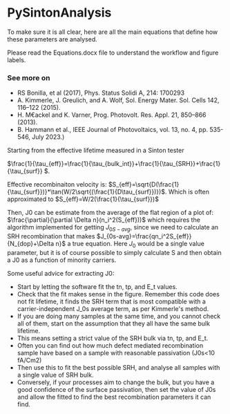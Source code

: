 # PySintonAnalysis

To make sure it is all clear, here are all the main equations that define how these parameters are analysed.

Please read the Equations.docx file to understand the workflow and figure labels.

### See more on
- RS Bonilla, et al (2017), Phys. Status Solidi A, 214: 1700293
- A. Kimmerle, J. Greulich, and A. Wolf, Sol. Energy Mater. Sol. Cells 142, 116–122 (2015).
- H. M€ackel and K. Varner, Prog. Photovolt. Res. Appl. 21, 850–866 (2013).
- B. Hammann et al., IEEE Journal of Photovoltaics, vol. 13, no. 4, pp. 535-546, July 2023.)

Starting from the effective lifetime measured in a Sinton tester 

$\frac{1}{\tau_{eff}}=\frac{1}{\tau_{bulk_int}}+\frac{1}{\tau_{SRH}}+\frac{1}{\tau_{surf}} $.

Effective recombinaiton velocity is: $S_{eff}=\sqrt{D(\frac{1}{\tau_{surf}})}*\tan(W/2\sqrt{(\frac{1}{D\tau_{surf}})})$.  Which is often approximated to $S_{eff}=W/2(\frac{1}{\tau_{surf}})$

Then, J0 can be estimate from the average of the flat region of a plot of: $\frac{\partial}{\partial \Delta n}(n_i^2(S_{eff}))$ which requires the algorithm implemented for getting $J_{0S-avg}$, since we need to calculate an SRH recombination that makes  $J_{0s-avg}=\frac{qn_i^2S_{eff}}{N_{dop}+\Delta n}$ a true equation. Here $J_0$ would be a single value parameter, but it is of course possible to simply calculate S and then obtain a J0 as a function of minority carriers. 

Some useful advice for extracting J0:
 
- Start by letting the software fit the tn, tp, and E_t values.
- Check that the fit makes sense in the figure. Remember this code does not fit lifetime, it finds the SRH term that is most compatible with a carrier-independent J_0s average term, as per Kimmerle's method.
- If you are doing many samples at the same time, and you cannot check all of them, start on the assumption that they all have the same bulk lifetime.
- This means setting a strict value of the SRH bulk via tn, tp, and E_t.
- Often you can find out how much defect mediated recombination sample have based on a sample with reasonable passivation (J0s<10 fA/Cm2)
- Then use this to fit the best possible SRH, and analyse all samples with a single value of SRH bulk.
- Conversely, if your processes aim to change the bulk, but you have a good confidence of the surface passivation, then set the value of J0s and allow the fitted to find the best recombination parameters it can find. 
